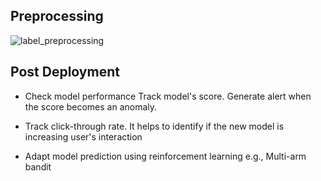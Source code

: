 ## Preprocessing 
![label_preprocessing](/images/talent7.png)

## Post Deployment
* Check model performance
Track model's score. Generate alert when the score becomes an anomaly.

* Track click-through rate. It helps to identify if the new model is increasing user's interaction

* Adapt model prediction using reinforcement learning e.g., Multi-arm bandit
